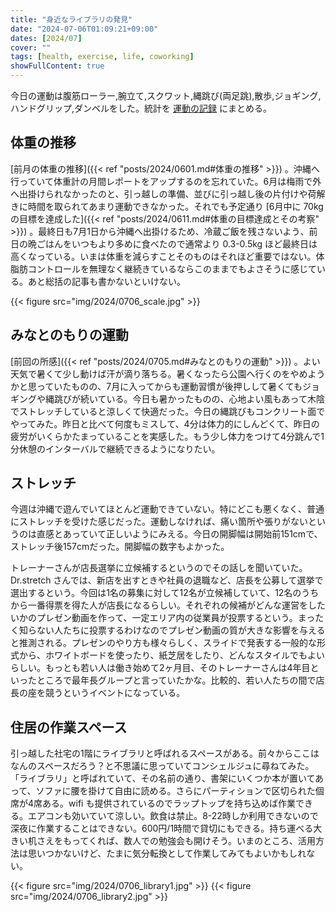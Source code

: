```yaml
---
title: "身近なライブラリの発見"
date: "2024-07-06T01:09:21+09:00"
dates: [2024/07]
cover: ""
tags: [health, exercise, life, coworking]
showFullContent: true
---
```


今日の運動は腹筋ローラー,腕立て,スクワット,縄跳び(両足跳),散歩,ジョギング,ハンドグリップ,ダンベルをした。統計を [運動の記録](https://docs.google.com/spreadsheets/d/1bg85QtM-LciUgey8I79uI7vW2PEwsP6TVdeIRVkACBg/edit?usp=sharing) にまとめる。

## 体重の推移

[前月の体重の推移]({{< ref "posts/2024/0601.md#体重の推移" >}}) 。沖縄へ行っていて体重計の月間レポートをアップするのを忘れていた。6月は梅雨で外へ出掛けられなかったのと、引っ越しの準備、並びに引っ越し後の片付けや荷解きに時間を取られてあまり運動できなかった。それでも予定通り [6月中に 70kg の目標を達成した]({{< ref "posts/2024/0611.md#体重の目標達成とその考察" >}}) 。最終日も7月1日から沖縄へ出掛けるため、冷蔵ご飯を残さないよう、前日の晩ごはんをいつもより多めに食べたので通常より 0.3-0.5kg ほど最終日は高くなっている。いまは体重を減らすことそのものはそれほど重要ではない。体脂肪コントロールを無理なく継続きているならこのままでもよさそうに感じている。あと総括の記事も書かないといけない。

{{< figure src="img/2024/0706_scale.jpg" >}}

## みなとのもりの運動

[前回の所感]({{< ref "posts/2024/0705.md#みなとのもりの運動" >}}) 。よい天気で暑くて少し動けば汗が滴り落ちる。暑くなったら公園へ行くのをやめようかと思っていたものの、7月に入ってからも運動習慣が後押しして暑くてもジョギングや縄跳びが続いている。今日も暑かったものの、心地よい風もあって木陰でストレッチしていると涼しくて快適だった。今日の縄跳びもコンクリート面でやってみた。昨日と比べて何度もミスして、4分は体力的にしんどくて、昨日の疲労がいくらかたまっていることを実感した。もう少し体力をつけて4分跳んで1分休憩のインターバルで継続できるようになりたい。

## ストレッチ

今週は沖縄で遊んでいてほとんど運動できていない。特にどこも悪くなく、普通にストレッチを受けた感じだった。運動しなければ、痛い箇所や張りがないというのは直感とあっていて正しいようにみえる。今日の開脚幅は開始前151cmで、ストレッチ後157cmだった。開脚幅の数字もよかった。

トレーナーさんが店長選挙に立候補するというのでその話しを聞いていた。Dr.stretch さんでは、新店を出すときや社員の退職など、店長を公募して選挙で選出するという。今回は1名の募集に対して12名が立候補していて、12名のうちから一番得票を得た人が店長になるらしい。それぞれの候補がどんな運営をしたいかのプレゼン動画を作って、一定エリア内の従業員が投票するという。まったく知らない人たちに投票するわけなのでプレゼン動画の質が大きな影響を与えると推測される。プレゼンのやり方も様々らしく、スライドで発表する一般的な形式から、ホワイトボードを使ったり、紙芝居をしたり、どんなスタイルでもよいらしい。もっとも若い人は働き始めて2ヶ月目、そのトレーナーさんは4年目といったところで最年長グループと言っていたかな。比較的、若い人たちの間で店長の座を競うというイベントになっている。

## 住居の作業スペース

引っ越した社宅の1階にライブラリと呼ばれるスペースがある。前々からここはなんのスペースだろう？と不思議に思っていてコンシェルジュに尋ねてみた。「ライブラリ」と呼ばれていて、その名前の通り、書架にいくつか本が置いてあって、ソファに腰を掛けて自由に読める。さらにパーティションで区切られた個席が4席ある。wifi も提供されているのでラップトップを持ち込めば作業できる。エアコンも効いていて涼しい。飲食は禁止。8-22時しか利用できないので深夜に作業することはできない。600円/1時間で貸切にもできる。持ち運べる大きい机さえをもってくれば、数人での勉強会も開けそう。いまのところ、活用方法は思いつかないけど、たまに気分転換として作業してみてもよいかもしれない。

{{< figure src="img/2024/0706_library1.jpg" >}}
{{< figure src="img/2024/0706_library2.jpg" >}}
